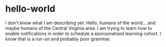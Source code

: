 # hello-world
I don't know what I am describing yet. 
Hello, humans of the world... and maybe humans of the Central Virginia area. I am trying to learn how to enable notifications in order to schedule a eporsonalized learning cohort. I know that is a run-on and probably poor grammar. 
